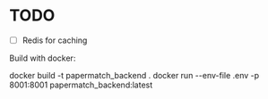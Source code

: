 # TODO
- [ ] Redis for caching

Build with docker:

docker build -t papermatch_backend .
docker run --env-file .env  -p 8001:8001 papermatch_backend:latest 
